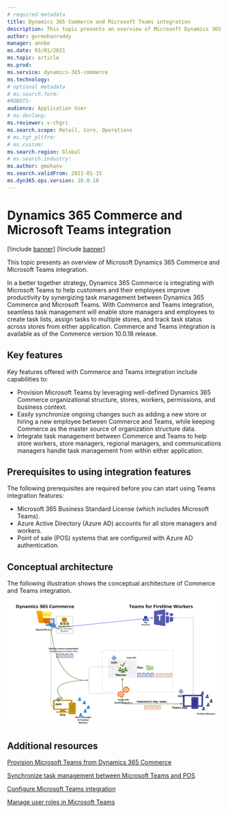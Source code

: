 ```yaml
---
# required metadata
title: Dynamics 365 Commerce and Microsoft Teams integration
description: This topic presents an overview of Microsoft Dynamics 365 Commerce and Microsoft Teams integration.
author: gvrmohanreddy
manager: annbe
ms.date: 03/01/2021
ms.topic: article
ms.prod: 
ms.service: dynamics-365-commerce
ms.technology: 
# optional metadata
# ms.search.form:  
#ROBOTS: 
audience: Application User
# ms.devlang: 
ms.reviewer: v-chgri
ms.search.scope: Retail, Core, Operations
# ms.tgt_pltfrm: 
# ms.custom: 
ms.search.region: Global
# ms.search.industry: 
ms.author: gmohanv
ms.search.validFrom: 2021-01-15
ms.dyn365.ops.version: 10.0.18
---
```


# Dynamics 365 Commerce and Microsoft Teams integration 

[!include [banner](includes/banner.md)]
[!include [banner](includes/preview-banner.md)]

This topic presents an overview of Microsoft Dynamics 365 Commerce and Microsoft Teams integration.

In a better together strategy, Dynamics 365 Commerce is integrating with Microsoft Teams to help customers and their employees improve productivity by synergizing task management between Dynamics 365 Commerce and Microsoft Teams. With Commerce and Teams integration, seamless task management will enable store managers and employees to create task lists, assign tasks to multiple stores, and track task status across stores from either application. Commerce and Teams integration is available as of the Commerce version 10.0.18 release.

## Key features 

Key features offered with Commerce and Teams integration include capabilities to:

- Provision Microsoft Teams by leveraging well-defined Dynamics 365 Commerce organizational structure, stores, workers, permissions, and business context. 
- Easily synchronize ongoing changes such as adding a new store or hiring a new employee between Commerce and Teams, while keeping Commerce as the master source of organization structure data.  
- Integrate task management between Commerce and Teams to help store workers, store managers, regional managers, and communications managers handle task management from within either application.  

## Prerequisites to using integration features

The following prerequisites are required before you can start using Teams integration features:

- Microsoft 365 Business Standard License (which includes Microsoft Teams).
- Azure Active Directory (Azure AD) accounts for all store managers and workers.
- Point of sale (POS) systems that are configured with Azure AD authentication. 

## Conceptual architecture 

The following illustration shows the conceptual architecture of Commerce and Teams integration.

![Dynamics 365 Commerce - Teams integration](media/d365-commerce-teams-integration-conceptual-architecture.png)

## Additional resources

[Provision Microsoft Teams from Dynamics 365 Commerce](provision-teams-from-commerce.md)

[Synchronize task management between Microsoft Teams and POS](synchronize-tasks-teams-pos.md)

[Configure Microsoft Teams integration](configure-teams-integration.md)

[Manage user roles in Microsoft Teams](manage-user-roles-teams.md)
